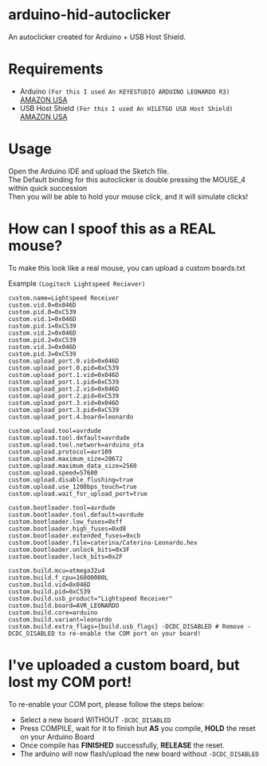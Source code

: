 # arduino-hid-autoclicker
An autoclicker created for Arduino + USB Host Shield.

# Requirements

- Arduino `(For this I used An KEYESTUDIO ARDUINO LEONARDO R3)` [AMAZON USA](https://www.amazon.com/KEYESTUDIO-Leonardo-Development-Board-Arduino/dp/B0786LJQ8K)
- USB Host Shield `(For this I used An HILETGO USB Host Shield)` [AMAZON USA](https://www.amazon.com/HiLetgo-Shield-Arduino-Support-Android/dp/B01MTU9OLM/)

# Usage

Open the Arduino IDE and upload the Sketch file.<br>
The Default binding for this autoclicker is double pressing the MOUSE_4 within quick succession<br>
Then you will be able to hold your mouse click, and it will simulate clicks!

# How can I spoof this as a REAL mouse?

To make this look like a real mouse, you can upload a custom boards.txt<br>

Example `(Logitech Lightspeed Reciever)`

```
custom.name=Lightspeed Receiver
custom.vid.0=0x046D
custom.pid.0=0xC539
custom.vid.1=0x046D
custom.pid.1=0xC539
custom.vid.2=0x046D
custom.pid.2=0xC539
custom.vid.3=0x046D
custom.pid.3=0xC539
custom.upload_port.0.vid=0x046D
custom.upload_port.0.pid=0xC539
custom.upload_port.1.vid=0x046D
custom.upload_port.1.pid=0xC539
custom.upload_port.2.vid=0x046D
custom.upload_port.2.pid=0xC539
custom.upload_port.3.vid=0x046D
custom.upload_port.3.pid=0xC539
custom.upload_port.4.board=leonardo

custom.upload.tool=avrdude
custom.upload.tool.default=avrdude
custom.upload.tool.network=arduino_ota
custom.upload.protocol=avr109
custom.upload.maximum_size=28672
custom.upload.maximum_data_size=2560
custom.upload.speed=57600
custom.upload.disable_flushing=true
custom.upload.use_1200bps_touch=true
custom.upload.wait_for_upload_port=true

custom.bootloader.tool=avrdude
custom.bootloader.tool.default=avrdude
custom.bootloader.low_fuses=0xff
custom.bootloader.high_fuses=0xd8
custom.bootloader.extended_fuses=0xcb
custom.bootloader.file=caterina/Caterina-Leonardo.hex
custom.bootloader.unlock_bits=0x3F
custom.bootloader.lock_bits=0x2F

custom.build.mcu=atmega32u4
custom.build.f_cpu=16000000L
custom.build.vid=0x046D
custom.build.pid=0xC539
custom.build.usb_product="Lightspeed Receiver"
custom.build.board=AVR_LEONARDO
custom.build.core=arduino
custom.build.variant=leonardo
custom.build.extra_flags={build.usb_flags} -DCDC_DISABLED # Remove -DCDC_DISABLED to re-enable the COM port on your board!
```

# I've uploaded a custom board, but lost my COM port!

To re-enable your COM port, please follow the steps below:

- Select a new board WITHOUT `-DCDC_DISABLED`
- Press COMPILE, wait for it to finish but **AS** you compile, **HOLD** the reset on your Arduino Board
- Once compile has **FINISHED** successfully, **RELEASE** the reset.
- The arduino will now flash/upload the new board without `-DCDC_DISABLED`
